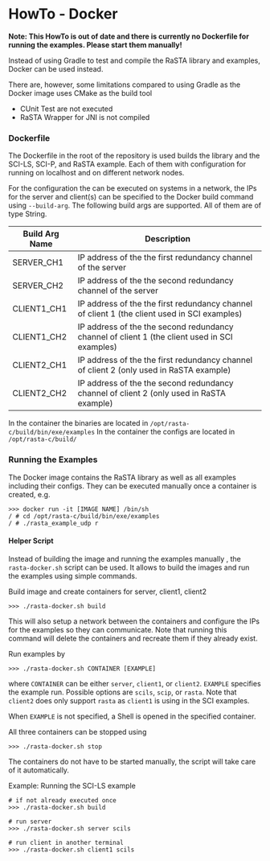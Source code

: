 # HowTo - Docker
**Note: This HowTo is out of date and there is currently no Dockerfile for running the examples. Please start them manually!**

Instead of using Gradle to test and compile the RaSTA library and examples, Docker can be used instead.

There are, however, some limitations compared to using Gradle as the Docker image uses CMake as the build tool
- CUnit Test are not executed
- RaSTA Wrapper for JNI is not compiled

### Dockerfile
The Dockerfile in the root of the repository is used builds the library and the SCI-LS, SCI-P, and RaSTA example.
Each of them with configuration for running on localhost and on different network nodes.

For the configuration the can be executed on systems in a network, the IPs for the server and client(s) can be specified
to the Docker build command using `--build-arg`. The following build args are supported. All of them are of type String.

| Build Arg Name | Description                                                                                      |
|----------------|--------------------------------------------------------------------------------------------------|
| SERVER_CH1     | IP address of the the first redundancy channel of the server                                     |
| SERVER_CH2     | IP address of the the second redundancy channel of the server                                    |
| CLIENT1_CH1    | IP address of the the first redundancy channel of client 1 (the client used in SCI examples)     |
| CLIENT1_CH2    | IP address of the the second redundancy channel of client 1 (the client used in SCI examples)    |
| CLIENT2_CH1    | IP address of the the first redundancy channel of client 2 (only used in RaSTA example)          |
| CLIENT2_CH2    | IP address of the the second redundancy channel of client 2 (only used in RaSTA example)         |

In the container the binaries are located in `/opt/rasta-c/build/bin/exe/examples`
In the container the configs are located in `/opt/rasta-c/build/`

### Running the Examples
The Docker image contains the RaSTA library as well as all examples including their configs.
They can be executed manually once a container is created, e.g.

```shell script
>>> docker run -it [IMAGE NAME] /bin/sh
/ # cd /opt/rasta-c/build/bin/exe/examples
/ # ./rasta_example_udp r
```

#### Helper Script
Instead of building the image and running the examples manually , the `rasta-docker.sh` script can be used.
It allows to build the images and run the examples using simple commands.

Build image and create containers for server, client1, client2
```shell script
>>> ./rasta-docker.sh build
```
This will also setup a network between the containers and configure the IPs for the examples so they can communicate.
Note that running this command will delete the containers and recreate them if they already exist.


Run examples by
```shell script
>>> ./rasta-docker.sh CONTAINER [EXAMPLE]
```
where `CONTAINER` can be either `server`, `client1`, or `client2`.
`EXAMPLE` specifies the example run. Possible options are `scils`, `scip`, or `rasta`.
Note that `client2` does only support `rasta` as `client1` is using in the SCI examples.

When `EXAMPLE` is not specified, a Shell is opened in the specified container.

All three containers can be stopped using
```shell script
>>> ./rasta-docker.sh stop
```
The containers do not have to be started manually, the script will take care of it automatically.


Example: Running the SCI-LS example
```shell script
# if not already executed once
>>> ./rasta-docker.sh build

# run server
>>> ./rasta-docker.sh server scils

# run client in another terminal
>>> ./rasta-docker.sh client1 scils
```
